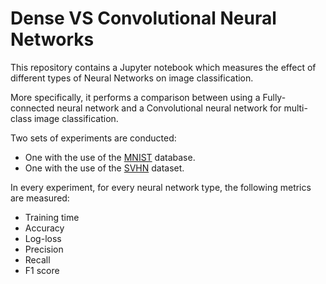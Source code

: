 # Dense VS Convolutional Neural Networks

This repository contains a Jupyter notebook which measures the effect of different types of Neural Networks on image classification.

More specifically, it performs a comparison between using a Fully-connected neural network and a Convolutional neural network for multi-class image classification.

Two sets of experiments are conducted:
* One with the use of the [MNIST](https://en.wikipedia.org/wiki/MNIST_database) database.
* One with the use of the [SVHN](http://ufldl.stanford.edu/housenumbers/) dataset.

In every experiment, for every neural network type, the following metrics are measured:
* Training time
* Accuracy
* Log-loss
* Precision
* Recall
* F1 score
